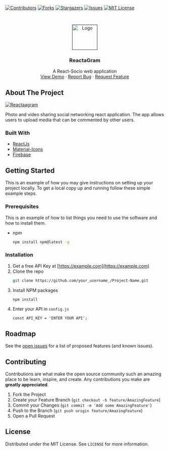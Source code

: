 [![Contributors][contributors-shield]][contributors-url]
[![Forks][forks-shield]][forks-url]
[![Stargazers][stars-shield]][stars-url]
[![Issues][issues-shield]][issues-url]
[![MIT License][license-shield]][license-url]



<!-- PROJECT LOGO -->
<br />
<p align="center">
  <a href="">
    <img src="images/logo.png" alt="Logo" width="80" height="80">
  </a>

  <h3 align="center">ReactaGram</h3>

  <p align="center">
   A React-Socio web application
    <br />
    <a href="https://reactaagram.web.app/">View Demo</a>
    ·
    <a href="">Report Bug</a>
    ·
    <a href="">Request Feature</a>
  </p>
</p>






<!-- ABOUT THE PROJECT -->
## About The Project

[![Reactaagram][product-screenshot]](https://example.com)

Photo and video sharing social networking react application.  The app allows users to upload media that can be commented by other users.


### Built With

* [ReactJs](https://reactjs.org/)
* [Material-Icons](https://material-ui.com/components/material-icons/)
* [Firebase](https://firebase.google.com/)



<!-- GETTING STARTED -->
## Getting Started

This is an example of how you may give instructions on setting up your project locally.
To get a local copy up and running follow these simple example steps.

### Prerequisites

This is an example of how to list things you need to use the software and how to install them.
* npm
  ```sh
  npm install npm@latest -g
  ```

### Installation

1. Get a free API Key at [https://example.com](https://example.com)
2. Clone the repo
   ```sh
   git clone https://github.com/your_username_/Project-Name.git
   ```
3. Install NPM packages
   ```sh
   npm install
   ```
4. Enter your API in `config.js`
   ```JS
   const API_KEY = 'ENTER YOUR API';
   ```





<!-- ROADMAP -->
## Roadmap

See the [open issues](https://github.com/Tejas-Ladhani/Reactaagram/issues) for a list of proposed features (and known issues).



<!-- CONTRIBUTING -->
## Contributing

Contributions are what make the open source community such an amazing place to be learn, inspire, and create. Any contributions you make are **greatly appreciated**.

1. Fork the Project
2. Create your Feature Branch (`git checkout -b feature/AmazingFeature`)
3. Commit your Changes (`git commit -m 'Add some AmazingFeature'`)
4. Push to the Branch (`git push origin feature/AmazingFeature`)
5. Open a Pull Request



<!-- LICENSE -->
## License

Distributed under the MIT License. See `LICENSE` for more information.


<!-- MARKDOWN LINKS & IMAGES -->
<!-- https://www.markdownguide.org/basic-syntax/#reference-style-links -->
[contributors-shield]: https://img.shields.io/github/contributors/othneildrew/Best-README-Template.svg?style=for-the-badge
[contributors-url]:https://github.com/Tejas-Ladhani/Reactaagram/graphs/contributors
[forks-shield]: https://img.shields.io/github/forks/othneildrew/Best-README-Template.svg?style=for-the-badge
[forks-url]:https://github.com/Tejas-Ladhani/Reactaagram/network/members
[stars-shield]: https://img.shields.io/github/stars/othneildrew/Best-README-Template.svg?style=for-the-badge
[stars-url]:https://github.com/Tejas-Ladhani/Reactaagram/stargazers
[issues-shield]: https://img.shields.io/github/issues/othneildrew/Best-README-Template.svg?style=for-the-badge
[issues-url]:https://github.com/Tejas-Ladhani/Reactaagram/issues
[license-shield]: https://img.shields.io/github/license/othneildrew/Best-README-Template.svg?style=for-the-badge
[license-url]:https://github.com/Tejas-Ladhani/Reactaagram/blob/master/LICENSE.txt
[linkedin-shield]: https://img.shields.io/badge/-LinkedIn-black.svg?style=for-the-badge&logo=linkedin&colorB=555
[linkedin-url]: https://linkedin.com/in/othneildrew
[product-screenshot]: images/screenshot.png